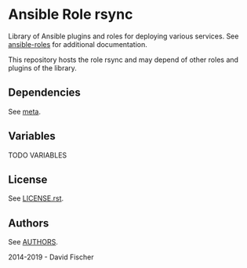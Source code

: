 # Ansible Role rsync

Library of Ansible plugins and roles for deploying various services.
See [ansible-roles](https://github.com/davidfischer-ch/ansible-roles) for additional documentation.

This repository hosts the role rsync and may depend of other roles and plugins of the library.

## Dependencies

See [meta](meta/main.yml).

## Variables

TODO VARIABLES

## License

See [LICENSE.rst](LICENSE.rst).

## Authors

See [AUTHORS](AUTHORS).

2014-2019 - David Fischer
